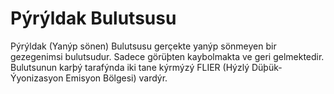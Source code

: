 # Pýrýldak Bulutsusu

Pýrýldak (Yanýp sönen) Bulutsusu gerçekte yanýp sönmeyen bir gezegenimsi
bulutsudur. Sadece görüþten kaybolmakta ve geri gelmektedir. Bulutsunun karþý
tarafýnda iki tane kýrmýzý FLIER (Hýzlý Düþük-Ýyonizasyon Emisyon Bölgesi)
vardýr.
